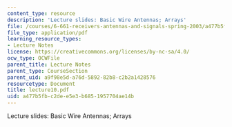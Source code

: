 ```yaml
---
content_type: resource
description: 'Lecture slides: Basic Wire Antennas; Arrays'
file: /courses/6-661-receivers-antennas-and-signals-spring-2003/a477b5fbc2dee5e3b6851957704ae14b_lecture10.pdf
file_type: application/pdf
learning_resource_types:
- Lecture Notes
license: https://creativecommons.org/licenses/by-nc-sa/4.0/
ocw_type: OCWFile
parent_title: Lecture Notes
parent_type: CourseSection
parent_uid: a9f98e5d-a76d-5892-82b8-c2b2a1428576
resourcetype: Document
title: lecture10.pdf
uid: a477b5fb-c2de-e5e3-b685-1957704ae14b
---
```

Lecture slides: Basic Wire Antennas; Arrays